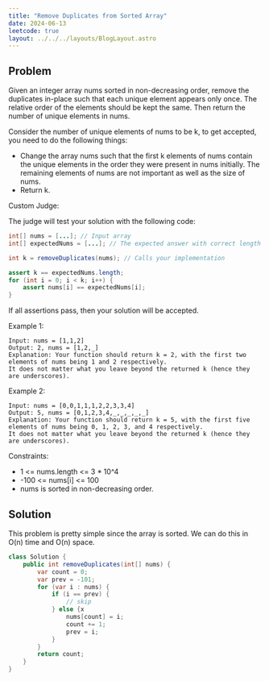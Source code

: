 ```yaml
---
title: "Remove Duplicates from Sorted Array"
date: 2024-06-13
leetcode: true
layout: ../../../layouts/BlogLayout.astro
---
```


## Problem

Given an integer array nums sorted in non-decreasing order, remove the duplicates in-place such that each unique element appears only once. The relative order of the elements should be kept the same. Then return the number of unique elements in nums.

Consider the number of unique elements of nums to be k, to get accepted, you need to do the following things:

- Change the array nums such that the first k elements of nums contain the unique elements in the order they were present in nums initially. The remaining elements of nums are not important as well as the size of nums.
- Return k.

Custom Judge:

The judge will test your solution with the following code:

```java
int[] nums = [...]; // Input array
int[] expectedNums = [...]; // The expected answer with correct length

int k = removeDuplicates(nums); // Calls your implementation

assert k == expectedNums.length;
for (int i = 0; i < k; i++) {
    assert nums[i] == expectedNums[i];
}
```

If all assertions pass, then your solution will be accepted.

Example 1:

```text
Input: nums = [1,1,2]
Output: 2, nums = [1,2,_]
Explanation: Your function should return k = 2, with the first two elements of nums being 1 and 2 respectively.
It does not matter what you leave beyond the returned k (hence they are underscores).
```

Example 2:

```text
Input: nums = [0,0,1,1,1,2,2,3,3,4]
Output: 5, nums = [0,1,2,3,4,_,_,_,_,_]
Explanation: Your function should return k = 5, with the first five elements of nums being 0, 1, 2, 3, and 4 respectively.
It does not matter what you leave beyond the returned k (hence they are underscores).
```

Constraints:

- 1 <= nums.length <= 3 \* 10^4
- -100 <= nums[i] <= 100
- nums is sorted in non-decreasing order.

## Solution

This problem is pretty simple since the array is sorted. We can do this in O(n) time and O(n) space.

```java
class Solution {
    public int removeDuplicates(int[] nums) {
        var count = 0;
        var prev = -101;
        for (var i : nums) {
            if (i == prev) {
                // skip
            } else {x
                nums[count] = i;
                count += 1;
                prev = i;
            }
        }
        return count;
    }
}
```
